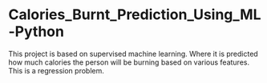 # Calories_Burnt_Prediction_Using_ML-Python
This project is based on supervised machine learning. Where it is predicted how much calories the person will be burning based on various features. This is a regression problem.

